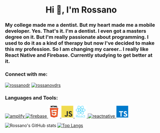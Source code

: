 <h1 align="center">Hi 👋, I'm Rossano</h1>
<h3 align="left">My college made me a dentist. But my heart made me a mobile developer. Yes. That's it. I'm a dentist. I even got a masters degree on it. But I'm really passionate about programming. I used to do it as a kind of therapy but now I've decided to make this my profession. So I am changing my career.. I really like React Native and Firebase. Currently studying to get better at it.</h3>

<h3 align="left">Connect with me:</h3>
<p align="left">
<a href="https://twitter.com/rossanodr" target="blank"><img align="center" src="https://raw.githubusercontent.com/rahuldkjain/github-profile-readme-generator/master/src/images/icons/Social/twitter.svg" alt="rossanodr" height="30" width="40" /></a>
<a href="https://instagram.com/rossanovdrs" target="blank"><img align="center" src="https://raw.githubusercontent.com/rahuldkjain/github-profile-readme-generator/master/src/images/icons/Social/instagram.svg" alt="rossanovdrs" height="30" width="40" /></a>
</p>

<h3 align="left">Languages and Tools:</h3>
<p align="left"> <a href="https://aws.amazon.com/amplify/" target="_blank" rel="noreferrer"> <img src="https://docs.amplify.aws/assets/logo-dark.svg" alt="amplify" width="40" height="40"/> </a> <a href="https://firebase.google.com/" target="_blank" rel="noreferrer"> <img src="https://www.vectorlogo.zone/logos/firebase/firebase-icon.svg" alt="firebase" width="40" height="40"/> </a> <a href="https://www.w3.org/html/" target="_blank" rel="noreferrer"> <img src="https://raw.githubusercontent.com/devicons/devicon/master/icons/html5/html5-original-wordmark.svg" alt="html5" width="40" height="40"/> </a> <a href="https://developer.mozilla.org/en-US/docs/Web/JavaScript" target="_blank" rel="noreferrer"> <img src="https://raw.githubusercontent.com/devicons/devicon/master/icons/javascript/javascript-original.svg" alt="javascript" width="40" height="40"/> </a> <a href="https://reactjs.org/" target="_blank" rel="noreferrer"> <img src="https://raw.githubusercontent.com/devicons/devicon/master/icons/react/react-original-wordmark.svg" alt="react" width="40" height="40"/> </a> <a href="https://reactnative.dev/" target="_blank" rel="noreferrer"> <img src="https://reactnative.dev/img/header_logo.svg" alt="reactnative" width="40" height="40"/> </a> <a href="https://www.typescriptlang.org/" target="_blank" rel="noreferrer"> <img src="https://raw.githubusercontent.com/devicons/devicon/master/icons/typescript/typescript-original.svg" alt="typescript" width="40" height="40"/> </a> </p>

![Rossano's GitHub stats](https://github-readme-stats.vercel.app/api?username=rossanodr&show_icons=true&theme=radical)
[![Top Langs](https://github-readme-stats.vercel.app/api/top-langs/?username=rossanodr&langs_count=8&theme=radical&layout=compact)](https://github.com/rossanodr/github-readme-stats)
